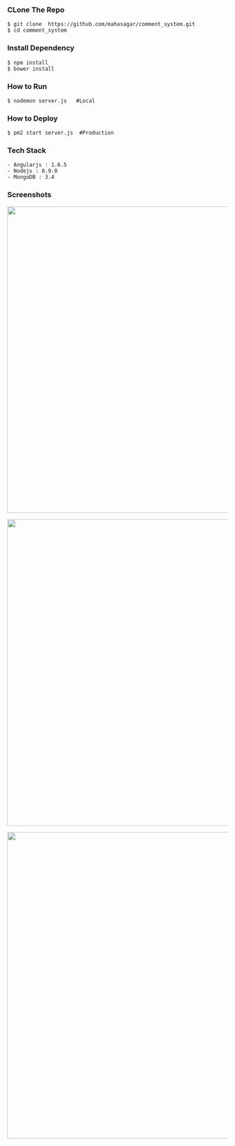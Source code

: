 ### CLone The Repo
    $ git clone  https://github.com/mahasagar/comment_system.git
    $ cd comment_system

### Install Dependency
    $ npm install
    $ bower install

### How to Run
    $ nodemon server.js   #Local

### How to Deploy
    $ pm2 start server.js  #Production


### Tech Stack
    - Angularjs : 1.6.5
    - Nodejs : 8.9.0
    - MongoDB : 3.4

### Screenshots

<p align="center">
  <img src="https://res.cloudinary.com/mahasagar/image/upload/v1560480420/comment_system/one_comment.png" width="700"/>
</p>

<p align="center">
  <img src="https://res.cloudinary.com/mahasagar/image/upload/v1560480252/comment_system/one_comment_view.png" width="700"/>
</p>

<p align="center">
  <img src="https://res.cloudinary.com/mahasagar/image/upload/v1560480253/comment_system/two_comments.png" width="700"/>
</p>
